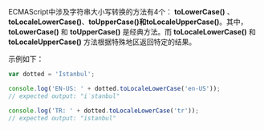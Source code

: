 ECMAScript中涉及字符串大小写转换的方法有4个： **toLowerCase()** 、**toLocaleLowerCase()**、**toUpperCase()**和**toLocaleUpperCase()**。其中， **toLowerCase()** 和 **toUpperCase()** 是经典方法。而 **toLocaleLowerCase()** 和 **toLocaleUpperCase()** 方法根据特殊地区返回特定的结果。

示例如下：

```JavaScript
var dotted = 'İstanbul';

console.log('EN-US: ' + dotted.toLocaleLowerCase('en-US'));
// expected output: "i̇stanbul"

console.log('TR: ' + dotted.toLocaleLowerCase('tr'));
// expected output: "istanbul"
```
